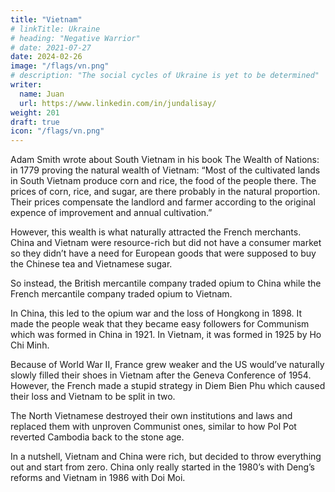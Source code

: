 ```yaml
---
title: "Vietnam"
# linkTitle: Ukraine
# heading: "Negative Warrior"
# date: 2021-07-27
date: 2024-02-26
image: "/flags/vn.png"
# description: "The social cycles of Ukraine is yet to be determined"
writer:
  name: Juan
  url: https://www.linkedin.com/in/jundalisay/
weight: 201
draft: true
icon: "/flags/vn.png"
---
```



<!-- Nuon Chea Pol Pot 

North Vietnam helped Khmer Rouge. Pol Pot did not trust the VN. VN was selfish. Nuon Chea’s logic is 
No intention just followed orders. 
Nixon destroyed Sihanouk Cambodia to save American ego.
Pol Pot used Sihanouk to 
Vietnam saved Cambodia from the mistake of the US, but the US only did what it did because Vietnam did not give up. 

 -->


Adam Smith wrote about South Vietnam in his book The Wealth of Nations: in 1779 proving the natural wealth of Vietnam: 
“Most of the cultivated lands in South Vietnam produce corn and rice, the food of the people there. The prices of corn, rice, and sugar, are there probably in the natural proportion. Their prices compensate the landlord and farmer according to the original expence of improvement and annual cultivation.”

However, this wealth is what naturally attracted the French merchants. China and Vietnam were resource-rich but did not have a consumer market so they didn’t have a need for European goods that were supposed to buy the Chinese tea and Vietnamese sugar. 

So instead, the British mercantile company traded opium to China while the French mercantile company traded opium to Vietnam.

In China, this led to the opium war and the loss of Hongkong in 1898. It made the people weak that they became easy followers for Communism which was formed in China in 1921. In Vietnam, it was formed in 1925 by Ho Chi Minh.

Because of World War II, France grew weaker and the US would’ve naturally slowly filled their shoes in Vietnam after the Geneva Conference of 1954. However, the French made a stupid strategy in Diem Bien Phu which caused their loss and Vietnam to be split in two. 

The North Vietnamese destroyed their own institutions and laws and replaced them with unproven Communist ones, similar to how Pol Pot reverted Cambodia back to the stone age. 

In a nutshell, Vietnam and China were rich, but decided to throw everything out and start from zero. China only really started in the 1980’s with Deng’s reforms and Vietnam in 1986 with Doi Moi. 